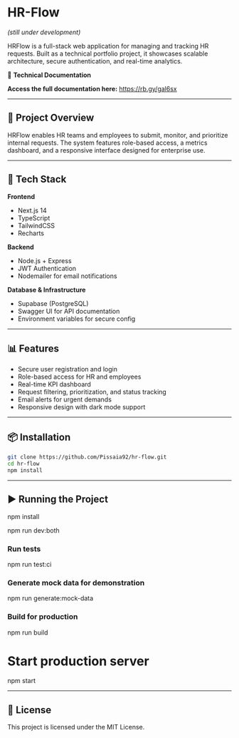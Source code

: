 # HR-Flow  
*(still under development)*

HRFlow is a full-stack web application for managing and tracking HR requests. Built as a technical portfolio project, it showcases scalable architecture, secure authentication, and real-time analytics.

📘 **Technical Documentation**  

**Access the full documentation here:** https://rb.gy/gal6sx

---

## 🚀 Project Overview

HRFlow enables HR teams and employees to submit, monitor, and prioritize internal requests. The system features role-based access, a metrics dashboard, and a responsive interface designed for enterprise use.

---

## 🧰 Tech Stack

**Frontend**  
- Next.js 14  
- TypeScript  
- TailwindCSS  
- Recharts  

**Backend**  
- Node.js + Express  
- JWT Authentication  
- Nodemailer for email notifications  

**Database & Infrastructure**  
- Supabase (PostgreSQL)  
- Swagger UI for API documentation  
- Environment variables for secure config  

---

## 📊 Features

- Secure user registration and login  
- Role-based access for HR and employees  
- Real-time KPI dashboard  
- Request filtering, prioritization, and status tracking  
- Email alerts for urgent demands  
- Responsive design with dark mode support  

---

## 📦 Installation

```bash
git clone https://github.com/Pissaia92/hr-flow.git
cd hr-flow
npm install
```

---

## ▶️ Running the Project

npm install

npm run dev:both

### Run tests

npm run test:ci

### Generate mock data for demonstration

npm run generate:mock-data

### Build for production

npm run build

# Start production server
npm start

---
## 📜 License
This project is licensed under the MIT License.



